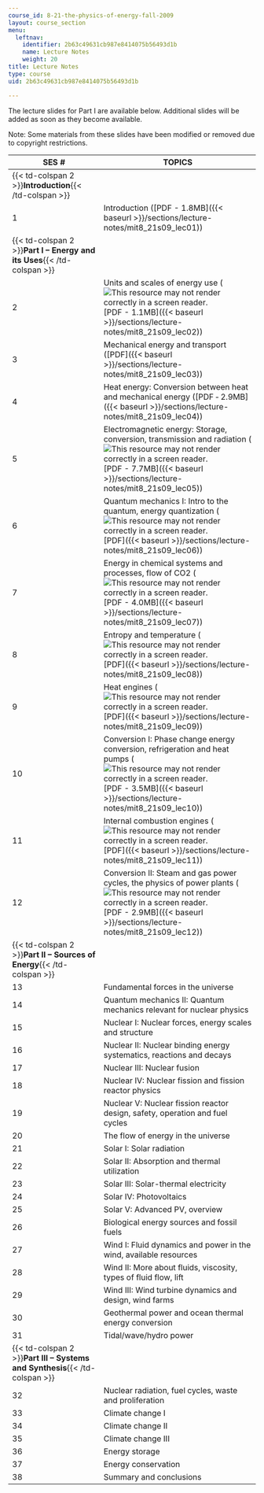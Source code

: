 ```yaml
---
course_id: 8-21-the-physics-of-energy-fall-2009
layout: course_section
menu:
  leftnav:
    identifier: 2b63c49631cb987e8414075b56493d1b
    name: Lecture Notes
    weight: 20
title: Lecture Notes
type: course
uid: 2b63c49631cb987e8414075b56493d1b

---
```


The lecture slides for Part I are available below. Additional slides will be added as soon as they become available.

Note: Some materials from these slides have been modified or removed due to copyright restrictions.

| SES # | TOPICS |
| --- | --- |
| {{< td-colspan 2 >}}**Introduction**{{< /td-colspan >}} ||
| 1 | Introduction ([PDF - 1.8MB]({{< baseurl >}}/sections/lecture-notes/mit8_21s09_lec01)) |
| {{< td-colspan 2 >}}**Part I – Energy and its Uses**{{< /td-colspan >}} ||
| 2 | Units and scales of energy use (![This resource may not render correctly in a screen reader.](/images/inacessible.gif)[PDF - 1.1MB]({{< baseurl >}}/sections/lecture-notes/mit8_21s09_lec02)) |
| 3 | Mechanical energy and transport ([PDF]({{< baseurl >}}/sections/lecture-notes/mit8_21s09_lec03)) |
| 4 | Heat energy: Conversion between heat and mechanical energy ([PDF ‑ 2.9MB]({{< baseurl >}}/sections/lecture-notes/mit8_21s09_lec04)) |
| 5 | Electromagnetic energy: Storage, conversion, transmission and radiation (![This resource may not render correctly in a screen reader.](/images/inacessible.gif)[PDF - 7.7MB]({{< baseurl >}}/sections/lecture-notes/mit8_21s09_lec05)) |
| 6 | Quantum mechanics I: Intro to the quantum, energy quantization (![This resource may not render correctly in a screen reader.](/images/inacessible.gif)[PDF]({{< baseurl >}}/sections/lecture-notes/mit8_21s09_lec06)) |
| 7 | Energy in chemical systems and processes, flow of CO2 (![This resource may not render correctly in a screen reader.](/images/inacessible.gif)[PDF - 4.0MB]({{< baseurl >}}/sections/lecture-notes/mit8_21s09_lec07)) |
| 8 | Entropy and temperature (![This resource may not render correctly in a screen reader.](/images/inacessible.gif)[PDF]({{< baseurl >}}/sections/lecture-notes/mit8_21s09_lec08)) |
| 9 | Heat engines (![This resource may not render correctly in a screen reader.](/images/inacessible.gif)[PDF]({{< baseurl >}}/sections/lecture-notes/mit8_21s09_lec09)) |
| 10 | Conversion I: Phase change energy conversion, refrigeration and heat pumps (![This resource may not render correctly in a screen reader.](/images/inacessible.gif)[PDF - 3.5MB]({{< baseurl >}}/sections/lecture-notes/mit8_21s09_lec10)) |
| 11 | Internal combustion engines (![This resource may not render correctly in a screen reader.](/images/inacessible.gif)[PDF]({{< baseurl >}}/sections/lecture-notes/mit8_21s09_lec11)) |
| 12 | Conversion II: Steam and gas power cycles, the physics of power plants (![This resource may not render correctly in a screen reader.](/images/inacessible.gif)[PDF - 2.9MB]({{< baseurl >}}/sections/lecture-notes/mit8_21s09_lec12)) |
| {{< td-colspan 2 >}}**Part II – Sources of Energy**{{< /td-colspan >}} ||
| 13 | Fundamental forces in the universe |
| 14 | Quantum mechanics II: Quantum mechanics relevant for nuclear physics |
| 15 | Nuclear I: Nuclear forces, energy scales and structure |
| 16 | Nuclear II: Nuclear binding energy systematics, reactions and decays |
| 17 | Nuclear III: Nuclear fusion |
| 18 | Nuclear IV: Nuclear fission and fission reactor physics |
| 19 | Nuclear V: Nuclear fission reactor design, safety, operation and fuel cycles |
| 20 | The flow of energy in the universe |
| 21 | Solar I: Solar radiation |
| 22 | Solar II: Absorption and thermal utilization |
| 23 | Solar III: Solar-thermal electricity |
| 24 | Solar IV: Photovoltaics |
| 25 | Solar V: Advanced PV, overview |
| 26 | Biological energy sources and fossil fuels |
| 27 | Wind I: Fluid dynamics and power in the wind, available resources |
| 28 | Wind II: More about fluids, viscosity, types of fluid flow, lift |
| 29 | Wind III: Wind turbine dynamics and design, wind farms |
| 30 | Geothermal power and ocean thermal energy conversion |
| 31 | Tidal/wave/hydro power |
| {{< td-colspan 2 >}}**Part III – Systems and Synthesis**{{< /td-colspan >}} ||
| 32 | Nuclear radiation, fuel cycles, waste and proliferation |
| 33 | Climate change I |
| 34 | Climate change II |
| 35 | Climate change III |
| 36 | Energy storage |
| 37 | Energy conservation |
| 38 | Summary and conclusions
